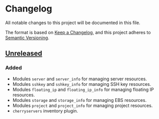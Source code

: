 # Changelog

All notable changes to this project will be documented in this file.

The format is based on [Keep a Changelog](https://keepachangelog.com/en/1.1.0/),
and this project adheres to [Semantic Versioning](https://semver.org/spec/v2.0.0.html).

## [Unreleased]

### Added

- Modules `server` and `server_info` for managing server resources.
- Modules `sshkey` and `sshkey_info` for managing SSH key resources.
- Modules `floating_ip` and `floating_ip_info` for managing floating IP resources.
- Modules `storage` and `storage_info` for managing EBS resources.
- Modules `project` and `project_info` for managing project resources.
- `cherryservers` inventory plugin.

[unreleased]: https://github.com/caliban0/cherryservers-ansible-collection/tree/main
